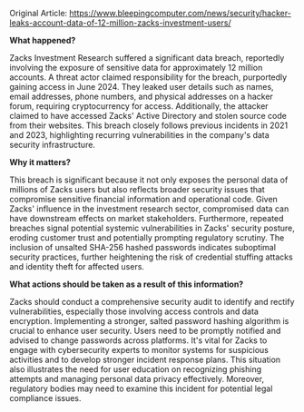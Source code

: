 Original Article: https://www.bleepingcomputer.com/news/security/hacker-leaks-account-data-of-12-million-zacks-investment-users/

**What happened?**

Zacks Investment Research suffered a significant data breach, reportedly involving the exposure of sensitive data for approximately 12 million accounts. A threat actor claimed responsibility for the breach, purportedly gaining access in June 2024. They leaked user details such as names, email addresses, phone numbers, and physical addresses on a hacker forum, requiring cryptocurrency for access. Additionally, the attacker claimed to have accessed Zacks' Active Directory and stolen source code from their websites. This breach closely follows previous incidents in 2021 and 2023, highlighting recurring vulnerabilities in the company's data security infrastructure.

**Why it matters?**

This breach is significant because it not only exposes the personal data of millions of Zacks users but also reflects broader security issues that compromise sensitive financial information and operational code. Given Zacks' influence in the investment research sector, compromised data can have downstream effects on market stakeholders. Furthermore, repeated breaches signal potential systemic vulnerabilities in Zacks' security posture, eroding customer trust and potentially prompting regulatory scrutiny. The inclusion of unsalted SHA-256 hashed passwords indicates suboptimal security practices, further heightening the risk of credential stuffing attacks and identity theft for affected users.

**What actions should be taken as a result of this information?**

Zacks should conduct a comprehensive security audit to identify and rectify vulnerabilities, especially those involving access controls and data encryption. Implementing a stronger, salted password hashing algorithm is crucial to enhance user security. Users need to be promptly notified and advised to change passwords across platforms. It's vital for Zacks to engage with cybersecurity experts to monitor systems for suspicious activities and to develop stronger incident response plans. This situation also illustrates the need for user education on recognizing phishing attempts and managing personal data privacy effectively. Moreover, regulatory bodies may need to examine this incident for potential legal compliance issues.